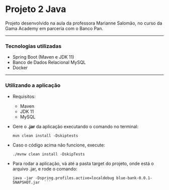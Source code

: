 # Projeto 2 Java <br>

Projeto desenvolvido na aula da professora Marianne Salomão, no curso da Gama Academy em parceria com o Banco Pan. <br>

---
### Tecnologias utilizadas

- Spring Boot (Maven e JDK 11)
- Banco de Dados Relacional MySQL
- Docker

---
### Utilizando a aplicação

- Requisitos:
  - Maven
  - JDK 11
  - MySQL

- Gere o <b>.jar</b> da aplicação executando o comando no terminal:
  ```
  mvn clean install -Dskiptests
  ```
- Caso o código acima não funcione, execute:
  ```
  ./mvnw clean install -DskipTests
  ```

- Para rodar a aplicação, vá até a pasta target do projeto, onde está o arquivo .jar, e rode o comando:
  ```
  java -jar -Dspring.profiles.active=localdebug blue-bank-0.0.1-SNAPSHOT.jar  ```

